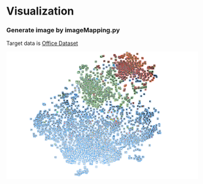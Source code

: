 # Visualization

### Generate image by imageMapping.py
Target data is [Office Dataset](https://people.eecs.berkeley.edu/~jhoffman/domainadapt/)

<img src="https://github.com/kskdev/Visualization/blob/master/tSNE-office-white-small.png" width="640px">
